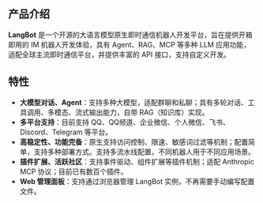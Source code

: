 ## 产品介绍

**LangBot** 是一个开源的大语言模型原生即时通信机器人开发平台，旨在提供开箱即用的 IM 机器人开发体验，具有 Agent、RAG、MCP 等多种 LLM 应用功能，适配全球主流即时通信平台，并提供丰富的 API 接口，支持自定义开发。

## 特性

- **大模型对话、Agent**：支持多种大模型，适配群聊和私聊；具有多轮对话、工具调用、多模态、流式输出能力，自带 RAG（知识库）实现。
- **多平台支持**：目前支持 QQ、QQ频道、企业微信、个人微信、飞书、Discord、Telegram 等平台。
- **高稳定性、功能完备**：原生支持访问控制、限速、敏感词过滤等机制；配置简单，支持多种部署方式。支持多流水线配置，不同机器人用于不同应用场景。
- **插件扩展、活跃社区**：支持事件驱动、组件扩展等插件机制；适配 Anthropic MCP 协议；目前已有数百个插件。
- **Web 管理面板**：支持通过浏览器管理 LangBot 实例，不再需要手动编写配置文件。
